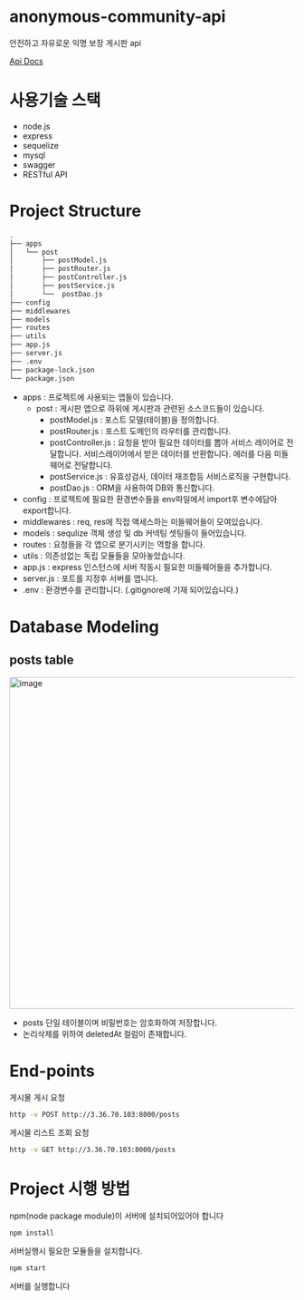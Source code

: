 # anonymous-community-api

안전하고 자유로운 익명 보장 게시판 api

[Api Docs](http://3.36.70.103:8000/docs)

# 사용기술 스택

- node.js
- express
- sequelize
- mysql
- swagger
- RESTful API

# Project Structure

```bash
.
├── apps
│   └── post
│       ├── postModel.js
│       ├── postRouter.js
│       ├── postController.js
│       ├── postService.js
│       └──  postDao.js
├── config
├── middlewares
├── models
├── routes
├── utils
├── app.js
├── server.js
├── .env
├── package-lock.json
└── package.json
```

- apps : 프로젝트에 사용되는 앱들이 있습니다.
  - post : 게시판 앱으로 하위에 게시판과 관련된 소스코드들이 있습니다.
    - postModel.js : 포스트 모델(테이블)을 정의합니다.
    - postRouter.js : 포스트 도메인의 라우터를 관리합니다.
    - postController.js : 요청을 받아 필요한 데이터를 뽑아 서비스 레이어로 전달합니다. 서비스레이어에서 받은 데이터를 반환합니다. 에러를 다음 미들웨어로 전달합니다.
    - postService.js : 유효성검사, 데이터 재조합등 서비스로직을 구현합니다.
    - postDao.js : ORM을 사용하여 DB와 통신합니다.
- config : 프로젝트에 필요한 환경변수들을 env파일에서 import후 변수에담아 export합니다.
- middlewares : req, res에 직접 액세스하는 미들웨어들이 모여있습니다.
- models : sequlize 객체 생성 및 db 커넥팅 셋팅들이 들어있습니다.
- routes : 요청들을 각 앱으로 분기시키는 역할을 합니다.
- utils : 의존성없는 독립 모듈들을 모아놓았습니다.
- app.js : express 인스턴스에 서버 작동시 필요한 미들웨어들을 추가합니다.
- server.js : 포트를 지정후 서버를 엽니다.
- .env : 환경변수를 관리합니다. (.gitignore에 기재 되어있습니다.)



# Database Modeling

## posts table

<img width="585" alt="image" src="https://user-images.githubusercontent.com/100751719/188915773-32eb0bef-7246-480d-976a-63d89566001c.png">

- posts 단일 테이블이며 비밀번호는 암호화하여 저장합니다.
- 논리삭제를 위하여 deletedAt 컬럼이 존재합니다.
# End-points

게시물 게시 요청

```bash
http -v POST http://3.36.70.103:8000/posts
```

게시물 리스트 조회 요청

```bash
http -v GET http://3.36.70.103:8000/posts
```

# Project 시행 방법

npm(node package module)이 서버에 설치되어있어야 합니다

```
npm install
```

서버실행시 필요한 모듈들을 설치합니다.

```
npm start
```

서버를 실행합니다
